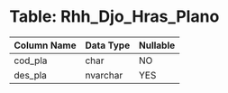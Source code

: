 # Table: Rhh_Djo_Hras_Plano

| Column Name | Data Type | Nullable |
|-------------|-----------|----------|
| cod_pla | char | NO |
| des_pla | nvarchar | YES |
